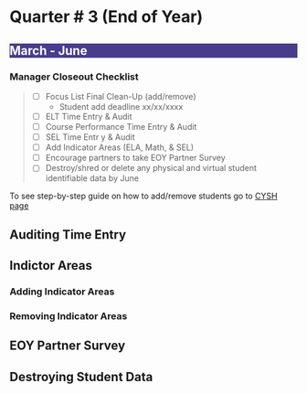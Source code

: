 # Quarter # 3 (End of Year)

<body>
<h2 style="background-color:darkslateblue;"> 
<p style="color:white;"> March - June</p>
</h2> 
</body>

### Manager Closeout Checklist

>- [ ] Focus List Final Clean-Up (add/remove)
>   -  Student add deadline xx/xx/xxxx
>- [ ] ELT Time Entry & Audit
>- [ ] Course Performance Time Entry & Audit
>- [ ] SEL Time Entr y & Audit
>- [ ] Add Indicator Areas (ELA, Math, & SEL)
>- [ ] Encourage partners to take EOY Partner Survey
>- [ ] Destroy/shred or delete any physical and virtual student identifiable data by June

To see step-by-step guide on how to add/remove students go to [CYSH page](cysh.md)

## Auditing Time Entry

## Indictor Areas

### Adding Indicator Areas

### Removing Indicator Areas

## EOY Partner Survey

## Destroying Student Data
